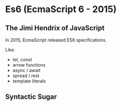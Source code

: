 # Es6 (EcmaScript 6 - 2015)
 
## The Jimi Hendrix of JavaScript

In 2015, EcmaScript released ES6 specifications.

Like:
- let, const
- arrow functions
- async / await
- spread / rest
- template literals

## Syntactic Sugar
